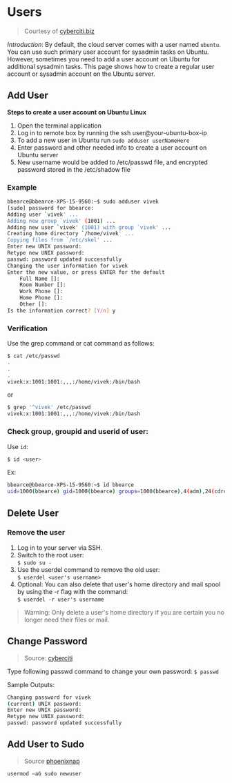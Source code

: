 # Users

> Courtesy of [cyberciti.biz](https://www.cyberciti.biz/faq/create-a-user-account-on-ubuntu-linux/)

*Introduction*: By default, the cloud server comes with a user named ```ubuntu```. You can use such primary user account for sysadmin tasks on Ubuntu. However, sometimes you need to add a user account on Ubuntu for additional sysadmin tasks. This page shows how to create a regular user account or sysadmin account on the Ubuntu server.

## Add User

**Steps to create a user account on Ubuntu Linux**
1. Open the terminal application  
2. Log in to remote box by running the ssh user@your-ubuntu-box-ip  
3. To add a new user in Ubuntu run ```sudo adduser userNameHere ```
4. Enter password and other needed info to create a user account on Ubuntu server  
5. New username would be added to /etc/passwd file, and encrypted password stored in the /etc/shadow file  

### Example
```bash
bbearce@bbearce-XPS-15-9560:~$ sudo adduser vivek
[sudo] password for bbearce: 
Adding user `vivek' ...
Adding new group `vivek' (1001) ...
Adding new user `vivek' (1001) with group `vivek' ...
Creating home directory `/home/vivek' ...
Copying files from `/etc/skel' ...
Enter new UNIX password: 
Retype new UNIX password: 
passwd: password updated successfully
Changing the user information for vivek
Enter the new value, or press ENTER for the default
	Full Name []: 
	Room Number []: 
	Work Phone []: 
	Home Phone []: 
	Other []: 
Is the information correct? [Y/n] y

```

### Verification
Use the grep command or cat command as follows:
```bash
$ cat /etc/passwd
.
.
.
vivek:x:1001:1001:,,,:/home/vivek:/bin/bash
```
or
```bash
$ grep '^vivek' /etc/passwd
vivek:x:1001:1001:,,,:/home/vivek:/bin/bash
```

### Check group, groupid and userid of user:

Use ```id```:

```bash
$ id <user>
```

Ex:

```bash
bbearce@bbearce-XPS-15-9560:~$ id bbearce
uid=1000(bbearce) gid=1000(bbearce) groups=1000(bbearce),4(adm),24(cdrom),27(sudo),30(dip),46(plugdev),113(lpadmin),128(sambashare),130(docker),999(microk8s)
```


## Delete User

### Remove the user
1. Log in to your server via SSH.  
2. Switch to the root user:  
```$ sudo su -```  
3. Use the userdel command to remove the old user:  
```$ userdel <user's username>```  
4. Optional: You can also delete that user's home directory and mail spool by using the -r flag with the command:  
```$ userdel -r user's username```  

> Warning: Only delete a user's home directory if you are certain you no longer need their files or mail.

## Change Password

> Source: [cyberciti](https://www.cyberciti.biz/faq/linux-set-change-password-how-to/)

Type following passwd command to change your own password:
```$ passwd```

Sample Outputs:
```bash
Changing password for vivek
(current) UNIX password:
Enter new UNIX password:
Retype new UNIX password:
passwd: password updated successfully
```

## Add User to Sudo

>Source [phoenixnap](https://phoenixnap.com/kb/how-to-create-sudo-user-on-ubuntu)


```bash
usermod –aG sudo newuser
```